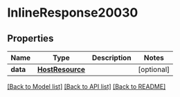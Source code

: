 # InlineResponse20030

## Properties
Name | Type | Description | Notes
------------ | ------------- | ------------- | -------------
**data** | [**HostResource**](HostResource.md) |  | [optional] 

[[Back to Model list]](../README.md#documentation-for-models) [[Back to API list]](../README.md#documentation-for-api-endpoints) [[Back to README]](../README.md)

